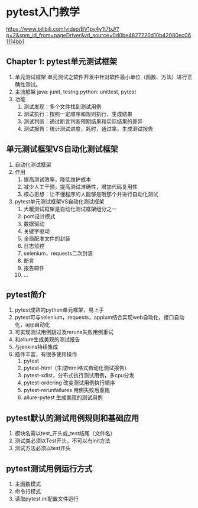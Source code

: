 # pytest入门教学
https://www.bilibili.com/video/BV1py4y1t7bJ/?p=2&spm_id_from=pageDriver&vd_source=0d0be4827220d10b42080ec061114bb1
## Chapter 1: pytest单元测试框架
1. 单元测试框架
    单元测试之软件开发中针对软件最小单位（函数、方法）进行正确性测试。
2. 主流框架
    java: junit, testng
    python: unittest, pytest
3. 功能
    1. 测试发现：多个文件找到测试用例
    2. 测试执行：按照一定顺序和规则执行，生成结果
    3. 测试判断：通过断言判断预期结果和实际结果的差异
    4. 测试报告：统计测试进度，耗时，通过率，生成测试报告
## 单元测试框架VS自动化测试框架
1. 自动化测试框架
2. 作用
    1. 提高测试效率，降低维护成本
    2. 减少人工干预，提高测试准确性，增加代码复用性
    3. 核心思想：让不懂程序的人能够是哦那个并进行自动化测试
3. pytest单元测试框架VS自动化测试框架
    1. 大暖测试框架是自动化测试框架组分之一
    2. pom设计模式
    3. 数据驱动
    4. 关键字驱动
    5. 全局配准文件的封装
    6. 日志监控
    7. selenium，requests二次封装
    8. 断言
    9. 报告邮件
    10. ...
## pytest简介
1. pytest成熟的python单元框架，易上手
2. pytest可与selenium，requests，appium结合实现web自动化，接口自动化，app自动化
3. 可实现测试用例跳过及reruns失败用例重试
4. 和allure生成美观的测试报告
5. 与jenkins持续集成
6. 插件丰富，有很多使用操作
    1. pytest
    2. pytest-html（生成html格式自动化测试报告）
    3. pytest-xdist，分布式执行测试用例，多cpu分发
    4. pytest-ordering 改变测试用例执行顺序
    5. pytest-rerunfailures 用例失败后重跑
    6. allure-pytest 生成美观的测试用例
## pytest默认的测试用例规则和基础应用
1. 模块名需以test_开头或_test结尾（文件名）
2. 测试类必须以Test开头，不可以有init方法
3. 测试方法必须以test开头
## pytest测试用例运行方式
1. 主函数模式
2. 命令行模式
3. 读取pytest.ini配置文件运行